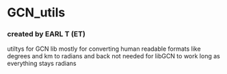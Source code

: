 # GCN_utils
### created by EARL T (ET)
utiltys for GCN lib mostly for converting human readable formats like degrees and km to radians and back
not needed for libGCN to work long as everything stays radians 
